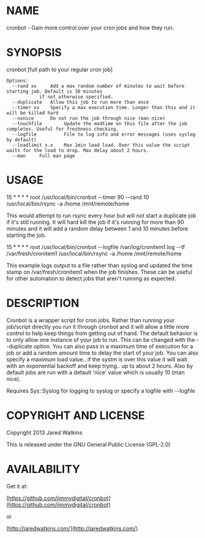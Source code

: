 # NAME

cronbot - Gain more control over your cron jobs and how they run.

# SYNOPSIS

cronbot <options> \[full path to your regular cron job\]

    Options:
      --rand xx		Add a max random number of minutes to wait before starting job. Default is 30 minutes
       			if not otherwise specified. 
      --duplicate	Allow this job to run more than once
      --timer xx   	Specify a max execution time. Longer than this and it will be killed hard
      --nonice 		Do not run the job through nice (man nice)
      --touchfile        Update the modtime on this file after the job completes. Useful for freshness checking.
      --logfile          File to log info and error messages (uses syslog by default)
      --loadlimit x.x    Max 1min load load. Over this value the script waits for the load to drop. Max delay about 2 hours.
      --man		Full man page

# USAGE

15 \* \* \* \* root /usr/local/bin/cronbot --timer 90 --rand 10 /usr/local/bin/rsync -a /home /mnt/remote/home

This would attempt to run rsync every hour but will not start a duplicate job if it's still running. It will hard kill the job if it's running for 
more than 90 minutes and it will add a random delay between 1 and 10 minutes before starting the job. 





15 \* \* \* \* root /usr/local/bin/cronbot --logfile /var/log/cronitem1.log --tf /var/fresh/cronitem1 /usr/local/bin/rsync -a /home /mnt/remote/home

This example logs output to a file rather than syslog and updated the time stamp on /var/fresh/cronitem1 when the job finishes.  These can be useful
for other automation to detect jobs that aren't running as expected. 



# DESCRIPTION

Cronbot is a wrapper script for cron jobs.  Rather than running your job/script directly you run it through cronbot and it will allow a little more control
to help keep things from getting out of hand.  The default behavior is to only allow one instance of your job to run.  This can be changed with the 
\--duplicate option. You can also pass in a maximum time of execution for a job or add a random amount time to delay the start of your job. You can
also specify a maximum load value.. if the systm is over this value it will wait with an exponential backoff and keep trying.. up to about 2 hours.
Also by default jobs are run with a default 'nice' value which is usually 10 (man nice). 

Requires Sys::Syslog for logging to syslog or specify a logfile with --logfile <file>

# COPYRIGHT AND LICENSE

Copyright 2013 Jared Watkins

This is released under the GNU General Public License (GPL-2.0)

# AVAILABILITY

Get it at:

[https://github.com/jimmydigital/cronbot](https://github.com/jimmydigital/cronbot)

or

[http://jaredwatkins.com/](http://jaredwatkins.com/)
